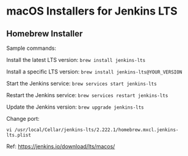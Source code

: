 # macOS Installers for Jenkins LTS 

## Homebrew Installer

Sample commands:

Install the latest LTS version: `brew install jenkins-lts`

Install a specific LTS version: `brew install jenkins-lts@YOUR_VERSION`

Start the Jenkins service: `brew services start jenkins-lts`

Restart the Jenkins service: `brew services restart jenkins-lts`

Update the Jenkins version: `brew upgrade jenkins-lts`

Change port: 
```
vi /usr/local/Cellar/jenkins-lts/2.222.1/homebrew.mxcl.jenkins-lts.plist

```


Ref: https://jenkins.io/download/lts/macos/
